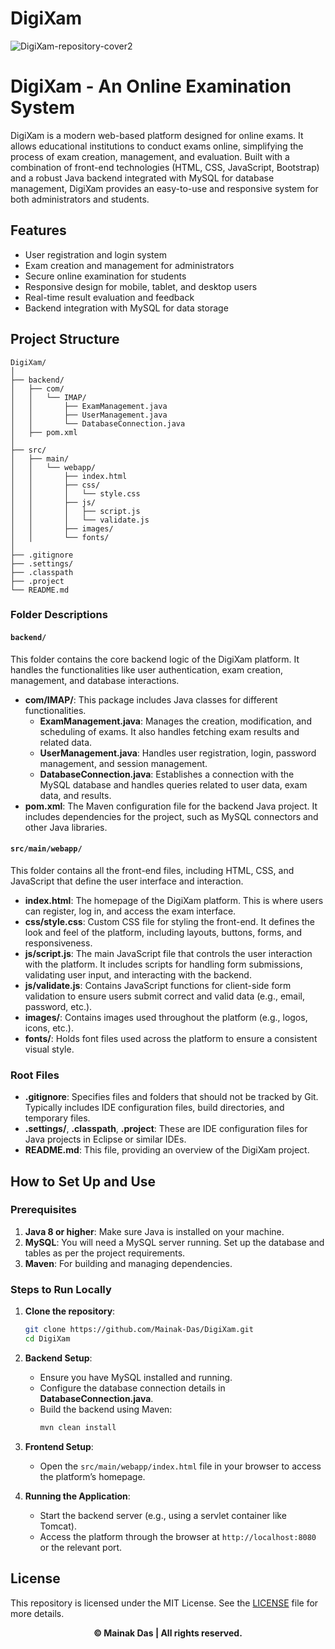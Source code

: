 # **DigiXam**
![DigiXam-repository-cover2](https://user-images.githubusercontent.com/93379681/208264704-ec2720f9-010b-4b73-9a92-dcf48038b289.png)


# DigiXam - An Online Examination System

DigiXam is a modern web-based platform designed for online exams. It allows educational institutions to conduct exams online, simplifying the process of exam creation, management, and evaluation. Built with a combination of front-end technologies (HTML, CSS, JavaScript, Bootstrap) and a robust Java backend integrated with MySQL for database management, DigiXam provides an easy-to-use and responsive system for both administrators and students.

## Features
- User registration and login system
- Exam creation and management for administrators
- Secure online examination for students
- Responsive design for mobile, tablet, and desktop users
- Real-time result evaluation and feedback
- Backend integration with MySQL for data storage

## Project Structure

```
DigiXam/
│
├── backend/
│   ├── com/
│   │   └── IMAP/
│   │       ├── ExamManagement.java
│   │       ├── UserManagement.java
│   │       └── DatabaseConnection.java
│   ├── pom.xml
│
├── src/
│   ├── main/
│   │   └── webapp/
│   │       ├── index.html
│   │       ├── css/
│   │       │   └── style.css
│   │       ├── js/
│   │       │   ├── script.js
│   │       │   └── validate.js
│   │       ├── images/
│   │       └── fonts/
│
├── .gitignore
├── .settings/
├── .classpath
├── .project
└── README.md
```

### Folder Descriptions

#### `backend/`
This folder contains the core backend logic of the DigiXam platform. It handles the functionalities like user authentication, exam creation, management, and database interactions.

- **com/IMAP/**: This package includes Java classes for different functionalities.
    - **ExamManagement.java**: Manages the creation, modification, and scheduling of exams. It also handles fetching exam results and related data.
    - **UserManagement.java**: Handles user registration, login, password management, and session management.
    - **DatabaseConnection.java**: Establishes a connection with the MySQL database and handles queries related to user data, exam data, and results.
- **pom.xml**: The Maven configuration file for the backend Java project. It includes dependencies for the project, such as MySQL connectors and other Java libraries.

#### `src/main/webapp/`
This folder contains all the front-end files, including HTML, CSS, and JavaScript that define the user interface and interaction.

- **index.html**: The homepage of the DigiXam platform. This is where users can register, log in, and access the exam interface.
- **css/style.css**: Custom CSS file for styling the front-end. It defines the look and feel of the platform, including layouts, buttons, forms, and responsiveness.
- **js/script.js**: The main JavaScript file that controls the user interaction with the platform. It includes scripts for handling form submissions, validating user input, and interacting with the backend.
- **js/validate.js**: Contains JavaScript functions for client-side form validation to ensure users submit correct and valid data (e.g., email, password, etc.).
- **images/**: Contains images used throughout the platform (e.g., logos, icons, etc.).
- **fonts/**: Holds font files used across the platform to ensure a consistent visual style.

### Root Files

- **.gitignore**: Specifies files and folders that should not be tracked by Git. Typically includes IDE configuration files, build directories, and temporary files.
- **.settings/**, **.classpath**, **.project**: These are IDE configuration files for Java projects in Eclipse or similar IDEs.
- **README.md**: This file, providing an overview of the DigiXam project.
  
## How to Set Up and Use

### Prerequisites

1. **Java 8 or higher**: Make sure Java is installed on your machine.
2. **MySQL**: You will need a MySQL server running. Set up the database and tables as per the project requirements.
3. **Maven**: For building and managing dependencies.

### Steps to Run Locally

1. **Clone the repository**:
    ```bash
    git clone https://github.com/Mainak-Das/DigiXam.git
    cd DigiXam
    ```

2. **Backend Setup**:
    - Ensure you have MySQL installed and running.
    - Configure the database connection details in **DatabaseConnection.java**.
    - Build the backend using Maven:
      ```bash
      mvn clean install
      ```

3. **Frontend Setup**:
    - Open the `src/main/webapp/index.html` file in your browser to access the platform’s homepage.

4. **Running the Application**:
    - Start the backend server (e.g., using a servlet container like Tomcat).
    - Access the platform through the browser at `http://localhost:8080` or the relevant port.

## License

This repository is licensed under the MIT License. See the [LICENSE](LICENSE) file for more details.


<p align="center"><strong>© Mainak Das | All rights reserved.</strong></p>
